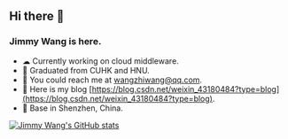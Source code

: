 ## Hi there 👋
### Jimmy Wang is here.
- ☁  Currently working on cloud middleware.
- 🔭 Graduated from CUHK and HNU.
- 📩 You could reach me at wangzhiwang@qq.com.
- 👯 Here is my blog [https://blog.csdn.net/weixin_43180484?type=blog](https://blog.csdn.net/weixin_43180484?type=blog).
- 🌱 Base in Shenzhen, China.
<div>
  
  [![Jimmy Wang's GitHub stats](https://github-readme-stats.vercel.app/api?username=jimmywang6)](https://github.com/jimmywang6/github-readme-stats)
  
</div>  
